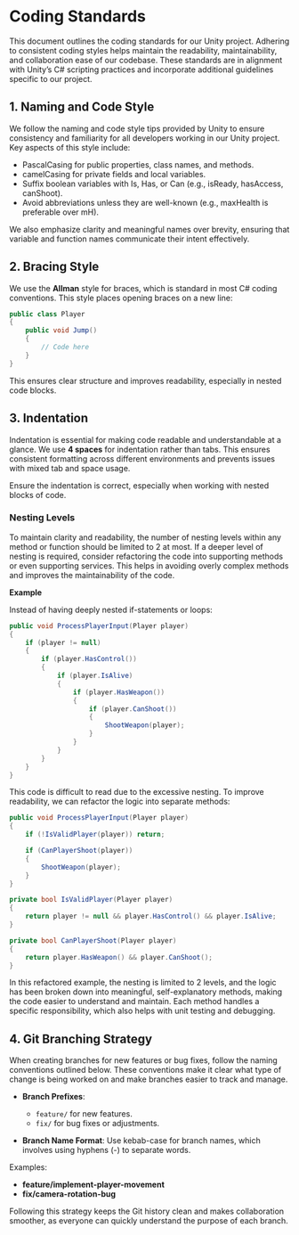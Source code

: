 # Coding Standards

This document outlines the coding standards for our Unity project. Adhering to consistent coding styles helps maintain
the readability, maintainability, and collaboration ease of our codebase. These standards are in alignment with Unity’s
C# scripting practices and incorporate additional guidelines specific to our project.

## 1. Naming and Code Style

We follow the naming and code style tips provided by Unity to ensure consistency and familiarity for all developers
working in our Unity project. Key aspects of this style include:

- PascalCasing for public properties, class names, and methods.
- camelCasing for private fields and local variables.
- Suffix boolean variables with Is, Has, or Can (e.g., isReady, hasAccess, canShoot).
- Avoid abbreviations unless they are well-known (e.g., maxHealth is preferable over mH).

We also emphasize clarity and meaningful names over brevity, ensuring that variable and function names communicate their
intent effectively.

## 2. Bracing Style

We use the **Allman** style for braces, which is standard in most C# coding conventions. This style places opening 
braces on a new line:

```csharp
public class Player
{
    public void Jump()
    {
        // Code here
    }
}
```

This ensures clear structure and improves readability, especially in nested code blocks.

## 3. Indentation

Indentation is essential for making code readable and understandable at a glance. We use **4 spaces** for indentation
rather than tabs. This ensures consistent formatting across different environments and prevents issues with mixed tab
and space usage.

Ensure the indentation is correct, especially when working with nested blocks of code.

### Nesting Levels

To maintain clarity and readability, the number of nesting levels within any method or function should be limited to 2
at most. If a deeper level of nesting is required, consider refactoring the code into supporting methods or even
supporting services. This helps in avoiding overly complex methods and improves the maintainability of the code.

**Example**

Instead of having deeply nested if-statements or loops:

```csharp
public void ProcessPlayerInput(Player player)
{
    if (player != null)
    {
        if (player.HasControl())
        {
            if (player.IsAlive)
            {
                if (player.HasWeapon())
                {
                    if (player.CanShoot())
                    {
                        ShootWeapon(player);
                    }
                }
            }
        }
    }
}
```

This code is difficult to read due to the excessive nesting. To improve readability, we can refactor the logic into
separate methods:

```csharp
public void ProcessPlayerInput(Player player)
{
    if (!IsValidPlayer(player)) return;

    if (CanPlayerShoot(player))
    {
        ShootWeapon(player);
    }
}

private bool IsValidPlayer(Player player)
{
    return player != null && player.HasControl() && player.IsAlive;
}

private bool CanPlayerShoot(Player player)
{
    return player.HasWeapon() && player.CanShoot();
}
```

In this refactored example, the nesting is limited to 2 levels, and the logic has been broken down into meaningful,
self-explanatory methods, making the code easier to understand and maintain. Each method handles a specific
responsibility, which also helps with unit testing and debugging.

## 4. Git Branching Strategy

When creating branches for new features or bug fixes, follow the naming conventions outlined below. These conventions
make it clear what type of change is being worked on and make branches easier to track and manage.

* **Branch Prefixes**:

  * `feature/` for new features.
  * `fix/` for bug fixes or adjustments.

* **Branch Name Format**: Use kebab-case for branch names, which involves using hyphens (-) to separate words.

Examples:

* **feature/implement-player-movement**
* **fix/camera-rotation-bug**

Following this strategy keeps the Git history clean and makes collaboration smoother, as everyone can quickly understand
the purpose of each branch.
